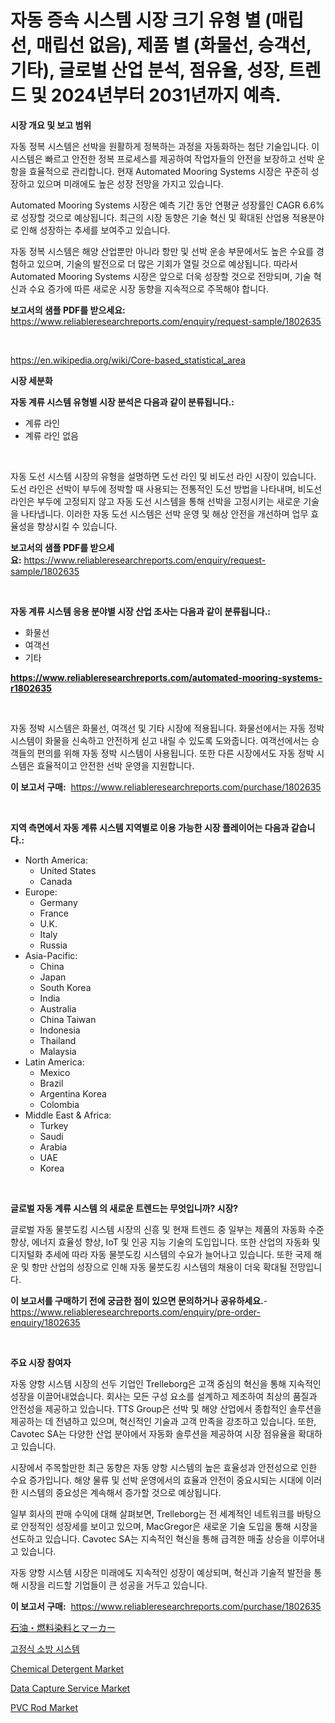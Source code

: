 <p><h1>자동 증속 시스템 시장 크기 유형 별 (매립 선, 매립선 없음), 제품 별 (화물선, 승객선, 기타), 글로벌 산업 분석, 점유율, 성장, 트렌드 및 2024년부터 2031년까지 예측.</h1></p><p><strong>시장 개요 및 보고 범위</strong></p>
<p><p>자동 정복 시스템은 선박을 원활하게 정복하는 과정을 자동화하는 첨단 기술입니다. 이 시스템은 빠르고 안전한 정복 프로세스를 제공하여 작업자들의 안전을 보장하고 선박 운항을 효율적으로 관리합니다. 현재 Automated Mooring Systems 시장은 꾸준히 성장하고 있으며 미래에도 높은 성장 전망을 가지고 있습니다. </p><p>Automated Mooring Systems 시장은 예측 기간 동안 연평균 성장률인 CAGR 6.6%로 성장할 것으로 예상됩니다. 최근의 시장 동향은 기술 혁신 및 확대된 산업용 적용분야로 인해 성장하는 추세를 보여주고 있습니다. </p><p>자동 정복 시스템은 해양 산업뿐만 아니라 항만 및 선박 운송 부문에서도 높은 수요를 경험하고 있으며, 기술의 발전으로 더 많은 기회가 열릴 것으로 예상됩니다. 따라서 Automated Mooring Systems 시장은 앞으로 더욱 성장할 것으로 전망되며, 기술 혁신과 수요 증가에 따른 새로운 시장 동향을 지속적으로 주목해야 합니다.</p></p>
<p><strong>보고서의 샘플 PDF를 받으세요:</strong> <a href="https://www.reliableresearchreports.com/enquiry/request-sample/1802635">https://www.reliableresearchreports.com/enquiry/request-sample/1802635</a></p>
<p>&nbsp;</p>
<p><a href="https://en.wikipedia.org/wiki/Core-based_statistical_area">https://en.wikipedia.org/wiki/Core-based_statistical_area</a></p>
<p><strong>시장 세분화</strong></p>
<p><strong>자동 계류 시스템 유형별 시장 분석은 다음과 같이 분류됩니다.:</strong></p>
<p><ul><li>계류 라인</li><li>계류 라인 없음</li></ul></p>
<p>&nbsp;</p>
<p><p>자동 도선 시스템 시장의 유형을 설명하면 도선 라인 및 비도선 라인 시장이 있습니다. 도선 라인은 선박이 부두에 정박할 때 사용되는 전통적인 도선 방법을 나타내며, 비도선 라인은 부두에 고정되지 않고 자동 도선 시스템을 통해 선박을 고정시키는 새로운 기술을 나타냅니다. 이러한 자동 도선 시스템은 선박 운영 및 해상 안전을 개선하며 업무 효율성을 향상시킬 수 있습니다.</p></p>
<p><strong>보고서의 샘플 PDF를 받으세요:</strong>&nbsp;<a href="https://www.reliableresearchreports.com/enquiry/request-sample/1802635">https://www.reliableresearchreports.com/enquiry/request-sample/1802635</a></p>
<p>&nbsp;</p>
<p><strong> 자동 계류 시스템 응용 분야별 시장 산업 조사는 다음과 같이 분류됩니다.:</strong></p>
<p><ul><li>화물선</li><li>여객선</li><li>기타</li></ul></p>
<p><strong><a href="https://www.reliableresearchreports.com/automated-mooring-systems-r1802635">https://www.reliableresearchreports.com/automated-mooring-systems-r1802635</a></strong></p>
<p>&nbsp;</p>
<p><p>자동 정박 시스템은 화물선, 여객선 및 기타 시장에 적용됩니다. 화물선에서는 자동 정박 시스템이 화물을 신속하고 안전하게 싣고 내릴 수 있도록 도와줍니다. 여객선에서는 승객들의 편의를 위해 자동 정박 시스템이 사용됩니다. 또한 다른 시장에서도 자동 정박 시스템은 효율적이고 안전한 선박 운영을 지원합니다.</p></p>
<p><strong>이 보고서 구매:</strong>&nbsp; <a href="https://www.reliableresearchreports.com/purchase/1802635">https://www.reliableresearchreports.com/purchase/1802635</a></p>
<p>&nbsp;</p>
<p><strong>지역 측면에서 자동 계류 시스템 지역별로 이용 가능한 시장 플레이어는 다음과 같습니다.:</strong></p>
<p><ul>
    <li>
        North America:
        <ul>
            <li>United States</li>
            <li>Canada</li>
        </ul>
    </li>
    <li>
        Europe:
        <ul>
            <li>Germany</li>
            <li>France</li>
            <li>U.K.</li>
            <li>Italy</li>
            <li>Russia</li>
        </ul>
    </li>
    <li>
        Asia-Pacific:
        <ul>
            <li>China</li>
            <li>Japan</li>
            <li>South Korea</li>
            <li>India</li>
            <li>Australia</li>
            <li>China Taiwan</li>
            <li>Indonesia</li>
            <li>Thailand</li>
            <li>Malaysia</li>
        </ul>
    </li>
    <li>
        Latin America:
        <ul>
            <li>Mexico</li>
            <li>Brazil</li>
            <li>Argentina Korea</li>
            <li>Colombia</li>
        </ul>
    </li>
    <li>
        Middle East & Africa:
        <ul>
            <li>Turkey</li>
            <li>Saudi</li>
            <li>Arabia</li>
            <li>UAE</li>
            <li>Korea</li>
        </ul>
    </li>
    </ul></p>
<p>&nbsp;</p>
<p><strong>글로벌 자동 계류 시스템 의 새로운 트렌드는 무엇입니까? 시장?</strong></p>
<p><p>글로벌 자동 물붓도킹 시스템 시장의 신흥 및 현재 트렌드 중 일부는 제품의 자동화 수준 향상, 에너지 효율성 향상, IoT 및 인공 지능 기술의 도입입니다. 또한 산업의 자동화 및 디지털화 추세에 따라 자동 물붓도킹 시스템의 수요가 늘어나고 있습니다. 또한 국제 해운 및 항만 산업의 성장으로 인해 자동 물붓도킹 시스템의 채용이 더욱 확대될 전망입니다.</p></p>
<p><strong>이 보고서를 구매하기 전에 궁금한 점이 있으면 문의하거나 공유하세요.</strong>- <a href="https://www.reliableresearchreports.com/enquiry/pre-order-enquiry/1802635">https://www.reliableresearchreports.com/enquiry/pre-order-enquiry/1802635</a></p>
<p>&nbsp;</p>
<p><strong>주요 시장 참여자</strong></p>
<p><p>자동 양항 시스템 시장의 선두 기업인 Trelleborg은 고객 중심의 혁신을 통해 지속적인 성장을 이끌어내었습니다. 회사는 모든 구성 요소를 설계하고 제조하여 최상의 품질과 안전성을 제공하고 있습니다. TTS Group은 선박 및 해양 산업에서 종합적인 솔루션을 제공하는 데 전념하고 있으며, 혁신적인 기술과 고객 만족을 강조하고 있습니다. 또한, Cavotec SA는 다양한 산업 분야에서 자동화 솔루션을 제공하여 시장 점유율을 확대하고 있습니다.</p><p>시장에서 주목할만한 최근 동향은 자동 양항 시스템의 높은 효율성과 안전성으로 인한 수요 증가입니다. 해양 물류 및 선박 운영에서의 효율과 안전이 중요시되는 시대에 이러한 시스템의 중요성은 계속해서 증가할 것으로 예상됩니다.</p><p>일부 회사의 판매 수익에 대해 살펴보면, Trelleborg는 전 세계적인 네트워크를 바탕으로 안정적인 성장세를 보이고 있으며, MacGregor은 새로운 기술 도입을 통해 시장을 선도하고 있습니다. Cavotec SA는 지속적인 혁신을 통해 급격한 매출 상승을 이루어내고 있습니다.</p><p>자동 양항 시스템 시장은 미래에도 지속적인 성장이 예상되며, 혁신과 기술적 발전을 통해 시장을 리드할 기업들이 큰 성공을 거두고 있습니다.</p></p>
<p><strong>이 보고서 구매:</strong>&nbsp;&nbsp;<a href="https://www.reliableresearchreports.com/purchase/1802635">https://www.reliableresearchreports.com/purchase/1802635</a></p>
<p><p><a href="https://github.com/RandallRunte2023/Market-Research-Report-List-2/blob/main/641220617413.md">石油・燃料染料とマーカー</a></p><p><a href="https://github.com/LuckeyCorbin/Market-Research-Report-List-2/blob/main/250246324264.md">고정식 소방 시스템</a></p><p><a href="https://github.com/lavernaCole75/Market-Research-Report-List-1/blob/main/chemical-detergent-market.md">Chemical Detergent Market</a></p><p><a href="https://issuu.com/reportprime-2/docs/data-capture-service-market-size-2030.pptx">Data Capture Service Market</a></p><p><a href="https://github.com/julian6Skinner/Market-Research-Report-List-1/blob/main/pvc-rod-market.md">PVC Rod Market</a></p></p>
